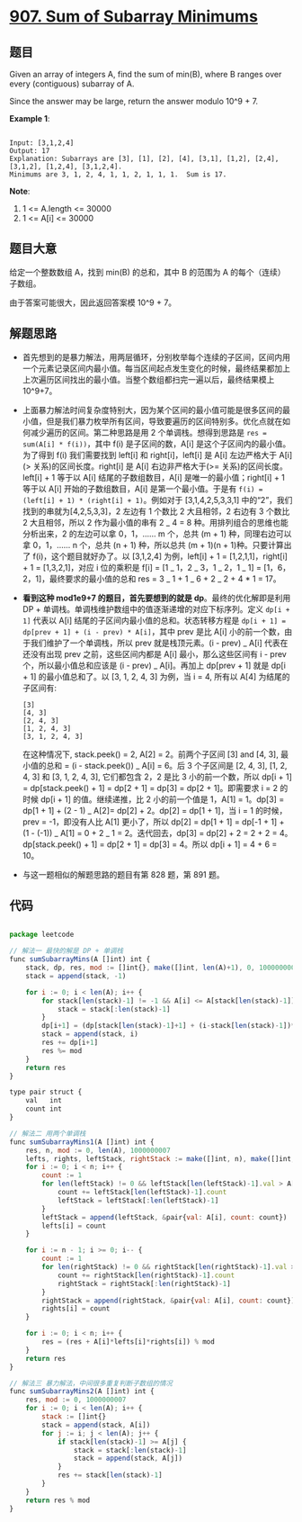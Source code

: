 # [907. Sum of Subarray Minimums](https://leetcode.com/problems/sum-of-subarray-minimums/)


## 题目

Given an array of integers A, find the sum of min(B), where B ranges over every (contiguous) subarray of A.

Since the answer may be large, return the answer modulo 10^9 + 7.

**Example 1**:

```

Input: [3,1,2,4]
Output: 17
Explanation: Subarrays are [3], [1], [2], [4], [3,1], [1,2], [2,4], [3,1,2], [1,2,4], [3,1,2,4].
Minimums are 3, 1, 2, 4, 1, 1, 2, 1, 1, 1.  Sum is 17.

```

**Note**:

1. 1 <= A.length <= 30000
2. 1 <= A[i] <= 30000

## 题目大意

给定一个整数数组 A，找到 min(B) 的总和，其中 B 的范围为 A 的每个（连续）子数组。

由于答案可能很大，因此返回答案模 10^9 + 7。

## 解题思路

- 首先想到的是暴力解法，用两层循环，分别枚举每个连续的子区间，区间内用一个元素记录区间内最小值。每当区间起点发生变化的时候，最终结果都加上上次遍历区间找出的最小值。当整个数组都扫完一遍以后，最终结果模上 10^9+7。
- 上面暴力解法时间复杂度特别大，因为某个区间的最小值可能是很多区间的最小值，但是我们暴力枚举所有区间，导致要遍历的区间特别多。优化点就在如何减少遍历的区间。第二种思路是用 2 个单调栈。想得到思路是 `res = sum(A[i] * f(i))`，其中 f(i) 是子区间的数，A[i] 是这个子区间内的最小值。为了得到 f(i) 我们需要找到 left[i] 和 right[i]，left[i] 是 A[i] 左边严格大于 A[i](> 关系)的区间长度。right[i] 是 A[i] 右边非严格大于(>= 关系)的区间长度。left[i] + 1 等于以 A[i] 结尾的子数组数目，A[i] 是唯一的最小值；right[i] + 1 等于以 A[i] 开始的子数组数目，A[i] 是第一个最小值。于是有 `f(i) = (left[i] + 1) * (right[i] + 1)`。例如对于 [3,1,4,2,5,3,3,1] 中的“2”，我们找到的串就为[4,2,5,3,3]，2 左边有 1 个数比 2 大且相邻，2 右边有 3 个数比 2 大且相邻，所以 2 作为最小值的串有 2 _ 4 = 8 种。用排列组合的思维也能分析出来，2 的左边可以拿 0，1，…… m 个，总共 (m + 1) 种，同理右边可以拿 0，1，…… n 个，总共 (n + 1) 种，所以总共 (m + 1)(n + 1)种。只要计算出了 f(i)，这个题目就好办了。以 [3,1,2,4] 为例，left[i] + 1 = [1,2,1,1]，right[i] + 1 = [1,3,2,1]，对应 i 位的乘积是 f[i] = [1 _ 1，2 _ 3，1 _ 2，1 _ 1] = [1，6，2，1]，最终要求的最小值的总和 res = 3 _ 1 + 1 _ 6 + 2 _ 2 + 4 \* 1 = 17。
- **看到这种 mod1e9+7 的题目，首先要想到的就是 dp**。最终的优化解即是利用 DP + 单调栈。单调栈维护数组中的值逐渐递增的对应下标序列。定义 `dp[i + 1]` 代表以 A[i] 结尾的子区间内最小值的总和。状态转移方程是 `dp[i + 1] = dp[prev + 1] + (i - prev) * A[i]`，其中 prev 是比 A[i] 小的前一个数，由于我们维护了一个单调栈，所以 prev 就是栈顶元素。(i - prev) _ A[i] 代表在还没有出现 prev 之前，这些区间内都是 A[i] 最小，那么这些区间有 i - prev 个，所以最小值总和应该是 (i - prev) _ A[i]。再加上 dp[prev + 1] 就是 dp[i + 1] 的最小值总和了。以 [3, 1, 2, 4, 3] 为例，当 i = 4, 所有以 A[4] 为结尾的子区间有:

      [3]
      [4, 3]
      [2, 4, 3]
      [1, 2, 4, 3]
      [3, 1, 2, 4, 3]

  在这种情况下, stack.peek() = 2, A[2] = 2。前两个子区间 [3] and [4, 3], 最小值的总和 = (i - stack.peek()) _ A[i] = 6。后 3 个子区间是 [2, 4, 3], [1, 2, 4, 3] 和 [3, 1, 2, 4, 3], 它们都包含 2，2 是比 3 小的前一个数，所以 dp[i + 1] = dp[stack.peek() + 1] = dp[2 + 1] = dp[3] = dp[2 + 1]。即需要求 i = 2 的时候 dp[i + 1] 的值。继续递推，比 2 小的前一个值是 1，A[1] = 1。dp[3] = dp[1 + 1] + (2 - 1) _ A[2]= dp[2] + 2。dp[2] = dp[1 + 1]，当 i = 1 的时候，prev = -1，即没有人比 A[1] 更小了，所以 dp[2] = dp[1 + 1] = dp[-1 + 1] + (1 - (-1)) _ A[1] = 0 + 2 _ 1 = 2。迭代回去，dp[3] = dp[2] + 2 = 2 + 2 = 4。dp[stack.peek() + 1] = dp[2 + 1] = dp[3] = 4。所以 dp[i + 1] = 4 + 6 = 10。

- 与这一题相似的解题思路的题目有第 828 题，第 891 题。

## 代码

```javascript

package leetcode

// 解法一 最快的解是 DP + 单调栈
func sumSubarrayMins(A []int) int {
	stack, dp, res, mod := []int{}, make([]int, len(A)+1), 0, 1000000007
	stack = append(stack, -1)

	for i := 0; i < len(A); i++ {
		for stack[len(stack)-1] != -1 && A[i] <= A[stack[len(stack)-1]] {
			stack = stack[:len(stack)-1]
		}
		dp[i+1] = (dp[stack[len(stack)-1]+1] + (i-stack[len(stack)-1])*A[i]) % mod
		stack = append(stack, i)
		res += dp[i+1]
		res %= mod
	}
	return res
}

type pair struct {
	val   int
	count int
}

// 解法二 用两个单调栈
func sumSubarrayMins1(A []int) int {
	res, n, mod := 0, len(A), 1000000007
	lefts, rights, leftStack, rightStack := make([]int, n), make([]int, n), []*pair{}, []*pair{}
	for i := 0; i < n; i++ {
		count := 1
		for len(leftStack) != 0 && leftStack[len(leftStack)-1].val > A[i] {
			count += leftStack[len(leftStack)-1].count
			leftStack = leftStack[:len(leftStack)-1]
		}
		leftStack = append(leftStack, &pair{val: A[i], count: count})
		lefts[i] = count
	}

	for i := n - 1; i >= 0; i-- {
		count := 1
		for len(rightStack) != 0 && rightStack[len(rightStack)-1].val >= A[i] {
			count += rightStack[len(rightStack)-1].count
			rightStack = rightStack[:len(rightStack)-1]
		}
		rightStack = append(rightStack, &pair{val: A[i], count: count})
		rights[i] = count
	}

	for i := 0; i < n; i++ {
		res = (res + A[i]*lefts[i]*rights[i]) % mod
	}
	return res
}

// 解法三 暴力解法，中间很多重复判断子数组的情况
func sumSubarrayMins2(A []int) int {
	res, mod := 0, 1000000007
	for i := 0; i < len(A); i++ {
		stack := []int{}
		stack = append(stack, A[i])
		for j := i; j < len(A); j++ {
			if stack[len(stack)-1] >= A[j] {
				stack = stack[:len(stack)-1]
				stack = append(stack, A[j])
			}
			res += stack[len(stack)-1]
		}
	}
	return res % mod
}

```
